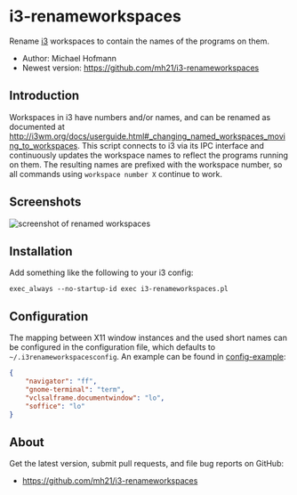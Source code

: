 # i3-renameworkspaces

Rename [i3](https://i3wm.org) workspaces to contain the names of the programs on them.

- Author: Michael Hofmann
- Newest version: <https://github.com/mh21/i3-renameworkspaces>

## Introduction

Workspaces in i3 have numbers and/or names, and can be renamed as documented at <http://i3wm.org/docs/userguide.html#_changing_named_workspaces_moving_to_workspaces>.
This script connects to i3 via its IPC interface and continuously updates the workspace names to reflect the programs running on them.
The resulting names are prefixed with the workspace number, so all commands using `workspace number X` continue to work.

## Screenshots

![screenshot of renamed workspaces](https://mh21.github.io/i3-renameworkspaces.png)

## Installation

Add something like the following to your i3 config:

    exec_always --no-startup-id exec i3-renameworkspaces.pl

## Configuration

The mapping between X11 window instances and the used short names can be configured in the configuration file, which defaults to `~/.i3renameworkspacesconfig`.
An example can be found in [config-example](config-example):

```json
{
    "navigator": "ff",
    "gnome-terminal": "term",
    "vclsalframe.documentwindow": "lo",
    "soffice": "lo"
}
```

## About

Get the latest version, submit pull requests, and file bug reports on GitHub:

- <https://github.com/mh21/i3-renameworkspaces>
